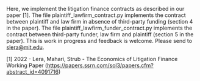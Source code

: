Here, we implement the litigation finance contracts as described in our paper [1]. 
The file plaintiff_lawfirm_contract.py implements the contract between plaintiff and law firm in absence of third-party funding (section 4 in the paper). 
The file plaintiff_lawfirm_funder_contract.py implements the contract between third-party funder, law firm and plaintiff (section 5 in the paper). 
This is work in progress and feedback is welcome. Please send to slera@mit.edu.

[1] 2022 - Lera, Mahari, Strub - The Economics of Litigation Finance
	Working Paper (https://papers.ssrn.com/sol3/papers.cfm?abstract_id=4091716)